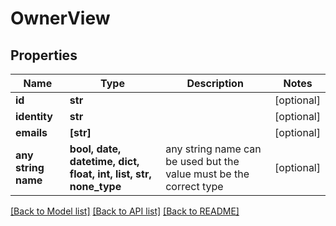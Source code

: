 # OwnerView


## Properties
Name | Type | Description | Notes
------------ | ------------- | ------------- | -------------
**id** | **str** |  | [optional] 
**identity** | **str** |  | [optional] 
**emails** | **[str]** |  | [optional] 
**any string name** | **bool, date, datetime, dict, float, int, list, str, none_type** | any string name can be used but the value must be the correct type | [optional]

[[Back to Model list]](../README.md#documentation-for-models) [[Back to API list]](../README.md#documentation-for-api-endpoints) [[Back to README]](../README.md)


